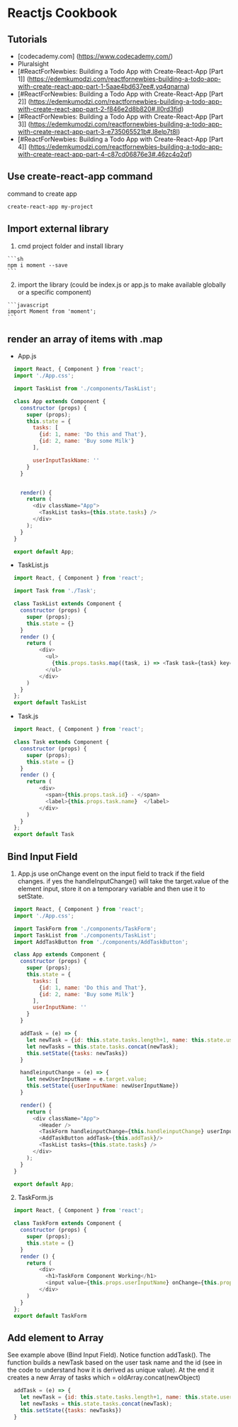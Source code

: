 # Reactjs Cookbook

## Tutorials
- [codecademy.com] (https://www.codecademy.com/)
- Pluralsight
- [#ReactForNewbies: Building a Todo App with Create-React-App [Part 1]] (https://edemkumodzi.com/reactfornewbies-building-a-todo-app-with-create-react-app-part-1-5aae4bd637ee#.yq4qnarna)
- [#ReactForNewbies: Building a Todo App with Create-React-App [Part 2]] (https://edemkumodzi.com/reactfornewbies-building-a-todo-app-with-create-react-app-part-2-f846e2d8b820#.ll0rd3fid)
- [#ReactForNewbies: Building a Todo App with Create-React-App [Part 3]] (https://edemkumodzi.com/reactfornewbies-building-a-todo-app-with-create-react-app-part-3-e735065521b#.l8elp7t8l)
- [#ReactForNewbies: Building a Todo App with Create-React-App [Part 4]] (https://edemkumodzi.com/reactfornewbies-building-a-todo-app-with-create-react-app-part-4-c87cd06876e3#.46zc4q2qf)


## Use create-react-app command
command to create app
```sh
create-react-app my-project
```

## Import external library

  1. cmd project folder and install library
  
    ```sh
    npm i moment --save
    ```
    
  2. import the library (could be index.js or app.js to make available globally or a specific component)
  
    ```javascript
    import Moment from 'moment';
    ```
    
## render an array of items with .map

  - App.js
  
  ```javascript
    import React, { Component } from 'react';
    import './App.css';

    import TaskList from './components/TaskList';

    class App extends Component {
      constructor (props) {
        super (props);
        this.state = {
          tasks: [
            {id: 1, name: 'Do this and That'},
            {id: 2, name: 'Buy some Milk'}
          ],

          userInputTaskName: ''
        }
      }


      render() {
        return (
          <div className="App">
            <TaskList tasks={this.state.tasks} />
          </div>
        );
      }
    }

    export default App;
```

  - TaskList.js
  
  ```javascript
    import React, { Component } from 'react';

    import Task from './Task';

    class TaskList extends Component {
      constructor (props) {
        super (props);
        this.state = {}
      }
      render () {
        return (
            <div>
              <ul>
                {this.props.tasks.map((task, i) => <Task task={task} key={i}/>)}
              </ul>
            </div>
        )
      }
    };
    export default TaskList
  ```

  - Task.js
  
  ```javascript
    import React, { Component } from 'react';

    class Task extends Component {
      constructor (props) {
        super (props);
        this.state = {}
      }
      render () {
        return (
            <div>
              <span>{this.props.task.id} - </span>
              <label>{this.props.task.name}  </label>
            </div>
        )
      }
    };
    export default Task
  ```


## Bind Input Field

  1. App.js
  use onChange event on the input field to track if the field changes. if yes the handleInputChange() will take the target.value of the   element input, store it on a temporary variable and then use it to setState.
  
  ```javascript
    import React, { Component } from 'react';
    import './App.css';

    import TaskForm from './components/TaskForm';
    import TaskList from './components/TaskList';
    import AddTaskButton from './components/AddTaskButton';

    class App extends Component {
      constructor (props) {
        super (props);
        this.state = {
          tasks: [
            {id: 1, name: 'Do this and That'},
            {id: 2, name: 'Buy some Milk'}
          ],
          userInputName: ''
        }
      }

      addTask = (e) => {
        let newTask = {id: this.state.tasks.length+1, name: this.state.userInputName};
        let newTasks = this.state.tasks.concat(newTask);
        this.setState({tasks: newTasks})
      }

      handleinputChange = (e) => {
        let newUserInputName = e.target.value;
        this.setState({userInputName: newUserInputName})
      }

      render() {
        return (
          <div className="App">
            <Header />
            <TaskForm handleinputChange={this.handleinputChange} userInputName={this.userInputName}/>
            <AddTaskButton addTask={this.addTask}/>
            <TaskList tasks={this.state.tasks} />
          </div>
        );
      }
    }

    export default App;
  ```
  
  2. TaskForm.js
  
  ```javascript
    import React, { Component } from 'react';

    class TaskForm extends Component {
      constructor (props) {
        super (props);
        this.state = {}
      }
      render () {
        return (
            <div>
              <h1>TaskForm Component Working</h1>
              <input value={this.props.userInputName} onChange={this.props.handleinputChange} />
            </div>
        )
      }
    };
    export default TaskForm
  ```

## Add element to Array

  See example above (Bind Input Field). Notice function addTask(). The function builds a newTask based on the user task name and the id (see in the code to understand how it is derived as unique value). At the end it creates a new Array of tasks which = oldArray.concat(newObject)
  
  ```javascript
    addTask = (e) => {
      let newTask = {id: this.state.tasks.length+1, name: this.state.userInputName};
      let newTasks = this.state.tasks.concat(newTask);
      this.setState({tasks: newTasks})
    }
  ```

